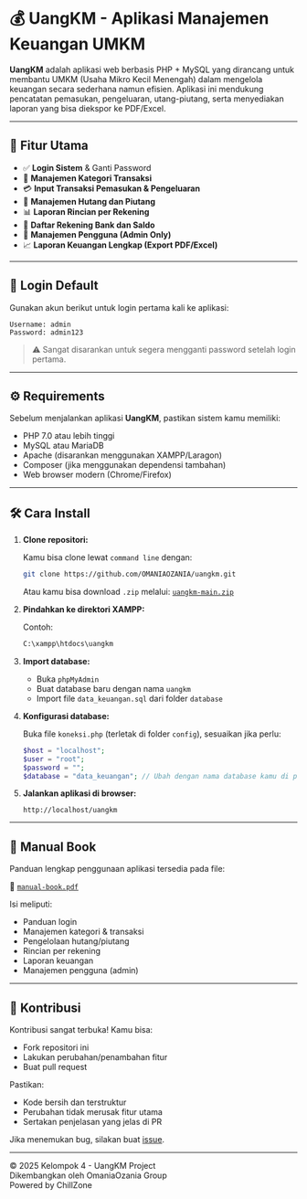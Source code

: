 # 💰 UangKM - Aplikasi Manajemen Keuangan UMKM

**UangKM** adalah aplikasi web berbasis PHP + MySQL yang dirancang untuk membantu UMKM (Usaha Mikro Kecil Menengah) dalam mengelola keuangan secara sederhana namun efisien. Aplikasi ini mendukung pencatatan pemasukan, pengeluaran, utang-piutang, serta menyediakan laporan yang bisa diekspor ke PDF/Excel.

---

## 🚀 Fitur Utama

- ✅ **Login Sistem** & Ganti Password
- 📂 **Manajemen Kategori Transaksi**
- 💳 **Input Transaksi Pemasukan & Pengeluaran**
- 🔁 **Manajemen Hutang dan Piutang**
- 📊 **Laporan Rincian per Rekening**
- 🏦 **Daftar Rekening Bank dan Saldo**
- 👥 **Manajemen Pengguna (Admin Only)**
- 📈 **Laporan Keuangan Lengkap (Export PDF/Excel)**

---

## 🔐 Login Default

Gunakan akun berikut untuk login pertama kali ke aplikasi:
```
Username: admin
Password: admin123
```
> ⚠️ Sangat disarankan untuk segera mengganti password setelah login pertama.

---

## ⚙️ Requirements

Sebelum menjalankan aplikasi **UangKM**, pastikan sistem kamu memiliki:

- PHP 7.0 atau lebih tinggi
- MySQL atau MariaDB
- Apache (disarankan menggunakan XAMPP/Laragon)
- Composer (jika menggunakan dependensi tambahan)
- Web browser modern (Chrome/Firefox)

---

## 🛠️ Cara Install

1. **Clone repositori:**

   Kamu bisa clone lewat `command line` dengan:
   ```bash
   git clone https://github.com/OMANIAOZANIA/uangkm.git
   ```
   Atau kamu bisa download `.zip` melalui: [`uangkm-main.zip`](https://github.com/OMANIAOZANIA/uangkm/archive/refs/heads/main.zip)
   
3. **Pindahkan ke direktori XAMPP:**

   Contoh:
   ```bash
   C:\xampp\htdocs\uangkm
   ```
   
4. **Import database:**

   - Buka `phpMyAdmin`
   - Buat database baru dengan nama `uangkm`
   - Import file `data_keuangan.sql` dari folder `database`

5. **Konfigurasi database:**

   Buka file `koneksi.php` (terletak di folder `config`), sesuaikan jika perlu:
   ```php
   $host = "localhost";
   $user = "root";
   $password = "";
   $database = "data_keuangan"; // Ubah dengan nama database kamu di phpMyAdmin
   ```
   
6. **Jalankan aplikasi di browser:**

   ```
   http://localhost/uangkm
   ```
   
---

## 📖 Manual Book

Panduan lengkap penggunaan aplikasi tersedia pada file:

📄 [`manual-book.pdf`](https://drive.google.com/file/d/1ghZMXltIMj3xvCzSvhnV3luzlV1Qtttw/view?usp=drivesdk)

Isi meliputi:
- Panduan login
- Manajemen kategori & transaksi
- Pengelolaan hutang/piutang
- Rincian per rekening
- Laporan keuangan
- Manajemen pengguna (admin)

---

## 🤝 Kontribusi

Kontribusi sangat terbuka! Kamu bisa:

- Fork repositori ini
- Lakukan perubahan/penambahan fitur
- Buat pull request

Pastikan:
- Kode bersih dan terstruktur
- Perubahan tidak merusak fitur utama
- Sertakan penjelasan yang jelas di PR

Jika menemukan bug, silakan buat [issue](https://github.com/OMANIAOZANIA/uangkm/issues).

---

© 2025 Kelompok 4 - UangKM Project<br/>
Dikembangkan oleh OmaniaOzania Group<br/>
Powered by ChillZone
